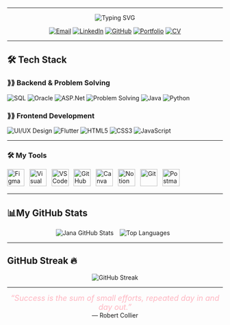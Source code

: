 ---------------------------------------------------------------------------------------------------------------------------------------------------------------------------------------------------------------
<p align="center">
<img alt="Typing SVG" src="https://readme-typing-svg.demolab.com?size=24&duration=5000&color=FFB6C1&lines=+++++++++++Hi,+I'm+Jana+alazzeh!;+++++++++++ASP.Net-Flutter+Developer;+++++++++%26+UI%2FUX+Designer" />
</P>  

<p align="center">
  <a href="mailto:jana.alazzeh4931@gmail.com"><img src="https://img.shields.io/badge/Email-Contact-red?style=for-the-badge&logo=gmail&logoColor=white" alt="Email"/></a>&nbsp;<a href="https://www.linkedin.com/in/jana-alazzeh-b4b727319/"><img src="https://img.shields.io/badge/LinkedIn-Follow-blue?style=for-the-badge&logo=linkedin&logoColor=white" alt="LinkedIn"/></a>&nbsp;<a href="https://github.com/Jana-alazzeh"><img src="https://img.shields.io/badge/GitHub-Follow-black?style=for-the-badge&logo=github&logoColor=white" alt="GitHub"/></a>&nbsp;<a href="https://yourportfolio.com"><img src="https://img.shields.io/badge/Portfolio-Visit-green?style=for-the-badge&logo=vercel&logoColor=white" alt="Portfolio"/></a>&nbsp;<a href="https://drive.google.com/your-cv-link"><img src="https://img.shields.io/badge/CV-Download-orange?style=for-the-badge&logo=googledrive&logoColor=white" alt="CV"/></a>
</p>



---------------------------------------------------------------------------------------------------------------------------------------------------------------------------------------------------------------





## 🛠️ Tech Stack
###  ⟫⟫ Backend & Problem Solving
![SQL](https://img.shields.io/badge/SQL-336791?style=for-the-badge&logo=postgresql&logoColor=white)
![Oracle](https://img.shields.io/badge/Oracle-F80000?style=for-the-badge&logo=oracle&logoColor=white)
![ASP.Net](https://img.shields.io/badge/ASP.Net-512BD4?style=for-the-badge&logo=dot-net&logoColor=white)
![Problem Solving](https://img.shields.io/badge/Problem_Solving-F0DB4F?style=for-the-badge&logo=hackerrank&logoColor=black)
![Java](https://img.shields.io/badge/Java-007396?style=for-the-badge&logo=java&logoColor=white)
![Python](https://img.shields.io/badge/Python-3776AB?style=for-the-badge&logo=python&logoColor=white)


### ⟫⟫ Frontend Development
![UI/UX Design](https://img.shields.io/badge/UI%2FUX-Design-FF69B4?style=for-the-badge&logo=figma&logoColor=white)
![Flutter](https://img.shields.io/badge/Flutter-02569B?style=for-the-badge&logo=flutter&logoColor=white)
![HTML5](https://img.shields.io/badge/HTML5-E34F26?style=for-the-badge&logo=html5&logoColor=white)
![CSS3](https://img.shields.io/badge/CSS3-1572B6?style=for-the-badge&logo=css3&logoColor=white)
![JavaScript](https://img.shields.io/badge/JavaScript-F7DF1E?style=for-the-badge&logo=javascript&logoColor=black)

----------------------------------------------------------------------------------------------------------------------------------------------------------------------------------------------------------------
### 🛠️ My Tools
<img src="https://cdn.jsdelivr.net/npm/simple-icons@v11/icons/figma.svg" alt="Figma" height="40" /> &nbsp;
<img src="https://cdn.jsdelivr.net/npm/simple-icons@v11/icons/visualstudio.svg" alt="Visual Studio" height="40" /> &nbsp;
<img src="https://cdn.jsdelivr.net/npm/simple-icons@v11/icons/visualstudiocode.svg" alt="VS Code" height="40" /> &nbsp;
<img src="https://cdn.jsdelivr.net/npm/simple-icons@v11/icons/github.svg" alt="GitHub" height="40" /> &nbsp;
<img src="https://cdn.jsdelivr.net/npm/simple-icons@v11/icons/canva.svg" alt="Canva" height="40" /> &nbsp;
<img src="https://cdn.jsdelivr.net/npm/simple-icons@v11/icons/notion.svg" alt="Notion" height="40" /> &nbsp;
<img src="https://cdn.jsdelivr.net/npm/simple-icons@v11/icons/git.svg" alt="Git" height="40" /> &nbsp;
<img src="https://cdn.jsdelivr.net/npm/simple-icons@v11/icons/postman.svg" alt="Postman" height="40" /> &nbsp;

------------------
## 📊My GitHub Stats


<p align="center">
  <img src="https://github-readme-stats.vercel.app/api?username=Jana-alazzeh&show_icons=true&theme=tokyonight" alt="Jana GitHub Stats" style="display:inline-block; margin-right:10px;"/>
  <img src="https://github-readme-stats.vercel.app/api/top-langs/?username=Jana-alazzeh&layout=compact&theme=tokyonight" alt="Top Languages" style="display:inline-block; margin-right:10px;"/>
 
</p>

----
## GitHub Streak 🔥
<p align="center">
  <img src="https://github-readme-streak-stats.herokuapp.com/?user=Jana-alazzeh&theme=tokyonight" alt="GitHub Streak"/>
</p>
<hr>
<p align="center">
  <em style="color:#FFB6C1; font-size:18px;">
    “Success is the sum of small efforts, repeated day in and day out.”
  </em>
 
  <br>
<span>                                                       — Robert Collier</span>
 </p>


